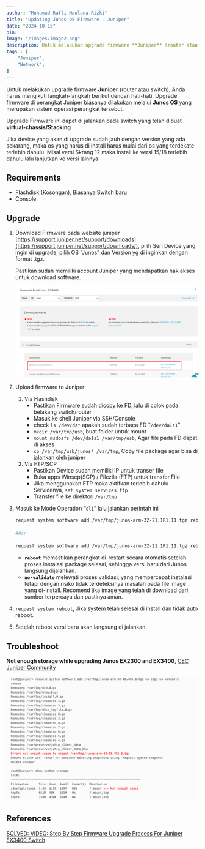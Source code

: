 ```yaml
---
author: "Muhamad Rafli Maulana Rizki"
title: "Updating Junos OS Firmware - Juniper"
date: "2024-10-15"
pin: 
image: "/images/image2.png"
description: Untuk melakukan upgrade firmware **Juniper** (router atau switch), Anda harus mengikuti langkah-langkah berikut dengan hati-hati. Upgrade firmware di perangkat Juniper biasanya dilakukan melalui **Junos OS** yang merupakan sistem operasi perangkat tersebut."
tags : [
    "Juniper",
    "Network",
]
---
```


Untuk melakukan upgrade firmware **Juniper** (router atau switch), Anda harus mengikuti langkah-langkah berikut dengan hati-hati. Upgrade firmware di perangkat Juniper biasanya dilakukan melalui **Junos OS** yang merupakan sistem operasi perangkat tersebut.

Upgrade Firmware ini dapat di jalankan pada switch yang telah dibuat **virtual-chassis/Stacking**

Jika device yang akan di upgrade sudah jauh dengan version yang ada sekarang, maka os yang harus di install harus mulai dari os yang terdekate terlebih dahulu. Misal versi Skrang 12 maka install ke versi 15/18 terlebih dahulu lalu lanjutkan ke versi lainnya.

## Requirements

- Flashdisk (Kosongan), Biasanya Switch baru
- Console

## Upgrade

1. Download Firmware pada website juniper [https://support.juniper.net/support/downloads](https://support.juniper.net/support/downloads/), pilih Seri Device yang ingin di upgrade, pilih OS “Junos” dan Version yg di inginkan dengan format .tgz.  

    Pastikan sudah memiliki account Juniper yang mendapatkan hak akses untuk download software. 

    ![image.png](./images/image.png)

2. Upload firmware to Juniper
    1. Via Flashdisk
        - Pastikan Firmware sudah dicopy ke FD, lalu di colok pada belakang switch/router
        - Masuk ke shell Juniper via SSH/Console
        - check `ls /dev/da*` apakah sudah terbaca FD “`/dev/da1s1`”
        - `mkdir /var/tmp/usb`, buat folder untuk mount
        - `mount_msdosfs /dev/da1s1 /var/tmp/usb`, Agar file pada FD dapat di akses
        - `cp /var/tmp/usb/junos* /var/tmp`, Copy file package agar bisa di jalankan oleh juniper
    2. Via FTP/SCP
        - Pastikan Device sudah memiliki IP untuk transer file
        - Buka apps Winscp(SCP) / Filezila (FTP) untuk transfer File
        - Jika menggunakan FTP maka aktifkan terlebih dahulu Servicenya, `set system services ftp`
        - Transfer file ke direktori `/var/tmp`
3. Masuk ke Mode Operation “`cli`” lalu jalankan perintah ini
    
    ```bash
    request system software add /var/tmp/junos-arm-32-21.1R1.11.tgz reboot
    
    ##or
    
    request system software add /var/tmp/junos-arm-32-21.1R1.11.tgz reboot no-validate
    ```
    
    - **`reboot`** memastikan perangkat di-restart secara otomatis setelah proses instalasi package selesai, sehingga versi baru dari Junos langsung dijalankan.
    - **`no-validate`** melewati proses validasi, yang mempercepat instalasi tetapi dengan risiko tidak terdeteksinya masalah pada file image yang di-install. Recomend jika image yang telah di download dari sumber terpercaya dan pastinya aman.
3. `request system reboot`, Jika system telah selesai di install dan tidak auto reboot.
4. Setelah reboot versi baru akan langsung di jalankan.

## Troubleshoot

**Not enough storage while upgrading Junos EX2300 and EX3400**, [CEC Juniper Community](https://supportportal.juniper.net/s/article/EX-Not-enough-storage-while-upgrading-Junos-EX2300-and-EX3400?language=en_US)

![image.png](./images/image1.png)

## References

[SOLVED: VIDEO: Step By Step Firmware Upgrade Process For Juniper EX3400 Switch](https://www.urtech.ca/2021/07/solved-video-step-by-step-firmware-upgrade-process-for-juniper-ex3400-switch/)